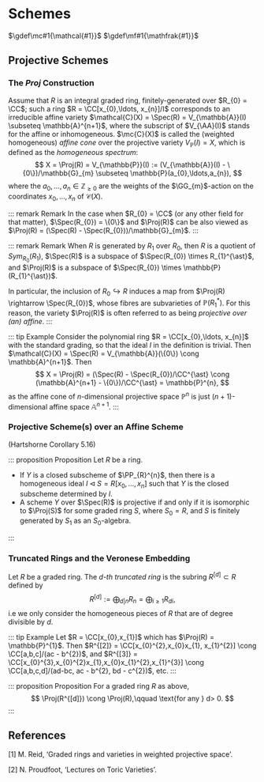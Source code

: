 # Schemes

$\gdef\mc#1{\mathcal{#1}}$
$\gdef\mf#1{\mathfrak{#1}}$

## Projective Schemes

### The _Proj_ Construction

Assume that $R$ is an integral graded ring, finitely-generated over $R_{0} = \CC$; such a ring $R = \CC[x_{0},\ldots, x_{n}]/I$ corresponds to an irreducible affine variety $\mathcal{C}(X) = \Spec(R) = V_{\mathbb{A}}(I) \subseteq \mathbb{A}^{n+1}$, where the subscript of $V_{\AA}(I)$ stands for the affine or inhomogeneous. $\mc{C}(X)$ is called the (weighted homogeneous) _affine cone_ over the projective variety $V_{\mathbb{P}}(I) = X$, which is defined as the _homogeneous spectrum_:
$$
X = \Proj(R) = V_{\mathbb{P}}(I) := (V_{\mathbb{A}}(I) - \{0\})/\mathbb{G}_{m} \subseteq \mathbb{P}(a_{0},\ldots,a_{n}),
$$
where the $a_{0},\ldots, a_{n} \in \mathbb{Z}_{\geq 0}$ are the weights of the $\GG_{m}$-action on the coordinates $x_{0},\ldots, x_{n}$ of $\mathcal{C}(X)$.

::: remark Remark
In the case when $R_{0} = \CC$ (or any other field for that matter), $\Spec(R_{0}) = \{0\}$ and $\Proj(R)$ can be also viewed as $\Proj(R) = (\Spec(R) - \Spec(R_{0}))/\mathbb{G}_{m}$.
:::

::: remark Remark
When $R$ is generated by $R_{1}$ over $R_{0}$, then $R$ is a quotient of $Sym_{R_{0}}(R_{1})$, $\Spec(R)$ is a subspace of $\Spec(R_{0}) \times R_{1}^{\ast}$, and $\Proj(R)$ is a subspace of $\Spec(R_{0}) \times \mathbb{P}(R_{1}^{\ast})$.

In particular, the inclusion of $R_{0} \hookrightarrow R$ induces a map from $\Proj(R) \rightarrow \Spec(R_{0})$, whose fibres are subvarieties of $\mathbb{P}(R_{1}^{\ast})$. For this reason, the variety $\Proj(R)$ is often referred to as being _projective over (an) affine_.
:::

::: tip Example
Consider the polynomial ring $R = \CC[x_{0},\ldots, x_{n}]$ with the standard grading, so that the ideal $I$ in the definition is trivial. Then $\mathcal{C}(X) = \Spec(R)  = V_{\mathbb{A}}(\{0\}) \cong \mathbb{A}^{n+1}$. Then
$$
X = \Proj(R) = (\Spec(R) - \Spec(R_{0})/\CC^{\ast} \cong (\mathbb{A}^{n+1} - \{0\})/\CC^{\ast} = \mathbb{P}^{n},
$$
as the affine cone of $n$-dimensional projective space $\mathbb{P}^{n}$ is just $(n+1)$-dimensional affine space $\mathbb{A}^{n+1}$.
:::

### Projective Scheme(s) over an Affine Scheme

(Hartshorne Corollary 5.16)

::: proposition Proposition
Let $R$ be a ring.

- If $Y$ is a closed subscheme of $\PP_{R}^{n}$, then there is a homogeneous ideal $I \lhd S = R[x_{0},\ldots, x_{n}]$ such that $Y$ is the closed subscheme determined by $I$.
- A scheme $Y$ over $\Spec(R)$ is projective if and only if it is isomorphic to $\Proj(S)$ for some graded ring $S$, where $S_{0} = R$, and $S$ is finitely generated by $S_{1}$ as an $S_{0}$-algebra.

:::

### Truncated Rings and the Veronese Embedding

Let $R$ be a graded ring. The _$d$-th truncated ring_ is the subring $R^{[d]} \subset R$ defined by
$$
    R^{[d]} := \bigoplus_{d | n} R_{n} = \bigoplus_{i \geq 1}R_{di},
$$
i.e we only consider the homogeneous pieces of $R$ that are of degree divisible by $d$.

::: tip Example
Let $R = \CC[x_{0},x_{1}]$ which has $\Proj(R) = \mathbb{P}^{1}$. Then $R^{[2]} = \CC[x_{0}^{2},x_{0}x_{1}, x_{1}^{2}] \cong \CC[a,b,c]/(ac - b^{2})$, and $R^{[3]} = \CC[x_{0}^{3},x_{0}^{2}x_{1},x_{0}x_{1}^{2},x_{1}^{3}] \cong \CC[a,b,c,d]/(ad-bc, ac - b^{2}, bd - c^{2})$, etc.
:::

::: proposition Proposition
For a graded ring $R$ as above,
$$
    \Proj(R^{[d]}) \cong \Proj(R),\qquad \text{for any } d> 0.
$$
:::

## References

[1] M. Reid, ‘Graded rings and varieties in weighted projective space’.

[2] N. Proudfoot, ‘Lectures on Toric Varieties’.
